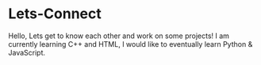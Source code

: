 # Lets-Connect
Hello, Lets get to know each other and work on some projects!
I am currently learning C++ and HTML, I would like to eventually learn Python & JavaScript.
